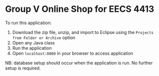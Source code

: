 # Group V Online Shop for EECS 4413

To run this application:
1. Download the zip file, unzip, and import to Eclipse using the `Projects from Folder or Archive` option
1. Open any Java class
1. Run the application
1. Open `localhost:8080` in your browser to access application

NB: database setup should occur when the application is run. No further setup is required.
